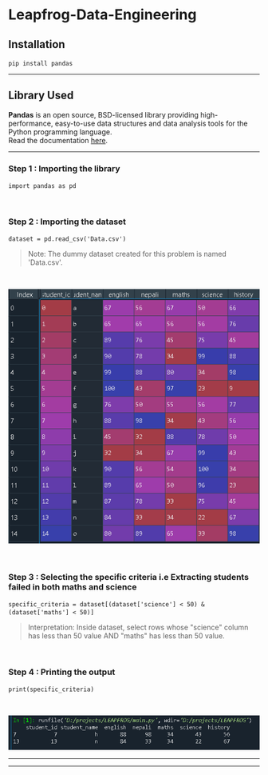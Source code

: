 # Leapfrog-Data-Engineering

## Installation   
```
pip install pandas   
```
___

## Library Used   

**Pandas** is an open source, BSD-licensed library providing high-performance, easy-to-use data structures and data analysis tools for the Python programming language.   
Read the documentation [here][1].   

[1]:<https://pandas.pydata.org/docs/> "here"   

___

### **Step 1** : Importing the library   

```
import pandas as pd
```   
<br>

### **Step 2** : Importing the dataset   
```
dataset = pd.read_csv('Data.csv')
```   
>Note: The dummy dataset created for this problem is named 'Data.csv'.  

<br>

![Dummy Dataset](https://raw.githubusercontent.com/Maskey71098/Leapfrog-Data-Engineering/main/assets/dataset.png?raw=true "Dummy Dataset")   

<br>

### **Step 3** : Selecting the specific criteria i.e Extracting students failed in both maths and science   

```
specific_criteria = dataset[(dataset['science'] < 50) & (dataset['maths'] < 50)]
```
>Interpretation: Inside dataset, select rows whose "science" column has less than 50 value AND "maths" has less than 50 value.   

<br>

### **Step 4** : Printing the output   
 ```
 print(specific_criteria)
 ```
<br>

![Output](https://raw.githubusercontent.com/Maskey71098/Leapfrog-Data-Engineering/main/assets/output.png "Output")   

___
___
